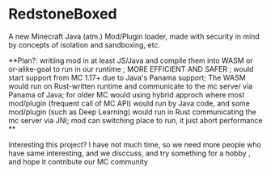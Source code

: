 # RedstoneBoxed
A new Minecraft Java (atm.) Mod/Plugin loader, made with security in mind by concepts of isolation and sandboxing, etc.

**Plan?: writiing mod in at least JS/Java and compile them into WASM or or-alike-goal to run in our runtime ; MORE EFFICIENT AND SAFER ; would start support from MC 1.17+ due to Java's Panama support; The WASM would run on Rust-written runtime and communicate to the mc server via Panama of Java; for older MC would using hybrid approch where most mod/plugin (frequent call of MC API) would run by Java code, and some mod/plugin (such as Deep Learning) would run in Rust communicating the mc server via JNI; mod can switching place to run, it just abort performance **

Interesting this project? I have not much time, so we need more people who have same interesting, and we disccuss, and try something for a hobby , and hope it contribute our MC community 
